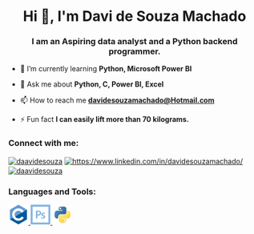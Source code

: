 <h1 align="center">Hi 👋, I'm Davi de Souza Machado</h1>
<h3 align="center">I am an Aspiring data analyst and a Python backend programmer.</h3>

- 🌱 I’m currently learning **Python, Microsoft Power BI**

- 💬 Ask me about **Python, C, Power BI, Excel**

- 📫 How to reach me **davidesouzamachado@Hotmail.com**

- ⚡ Fun fact **I can easily lift more than 70 kilograms.**

<h3 align="left">Connect with me:</h3>
<p align="left">
<a href="https://twitter.com/daavidesouza" target="blank"><img align="center" src="https://raw.githubusercontent.com/rahuldkjain/github-profile-readme-generator/master/src/images/icons/Social/twitter.svg" alt="daavidesouza" height="30" width="40" /></a>
<a href="https://linkedin.com/in/https://www.linkedin.com/in/davidesouzamachado/" target="blank"><img align="center" src="https://raw.githubusercontent.com/rahuldkjain/github-profile-readme-generator/master/src/images/icons/Social/linked-in-alt.svg" alt="https://www.linkedin.com/in/davidesouzamachado/" height="30" width="40" /></a>
<a href="https://instagram.com/daavidesouza" target="blank"><img align="center" src="https://raw.githubusercontent.com/rahuldkjain/github-profile-readme-generator/master/src/images/icons/Social/instagram.svg" alt="daavidesouza" height="30" width="40" /></a>
</p>

<h3 align="left">Languages and Tools:</h3>
<p align="left"> <a href="https://www.cprogramming.com/" target="_blank" rel="noreferrer"> <img src="https://raw.githubusercontent.com/devicons/devicon/master/icons/c/c-original.svg" alt="c" width="40" height="40"/> </a> <a href="https://www.photoshop.com/en" target="_blank" rel="noreferrer"> <img src="https://raw.githubusercontent.com/devicons/devicon/master/icons/photoshop/photoshop-line.svg" alt="photoshop" width="40" height="40"/> </a> <a href="https://www.python.org" target="_blank" rel="noreferrer"> <img src="https://raw.githubusercontent.com/devicons/devicon/master/icons/python/python-original.svg" alt="python" width="40" height="40"/> </a> </p>




<!---
- 👋 Hi, I’m @Davimachados
- 👀 I’m interested in ...
- 🌱 I’m currently learning ...
- 💞️ I’m looking to collaborate on ...
- 📫 How to reach me ...


Davimachados/Davimachados is a ✨ special ✨ repository because its `README.md` (this file) appears on your GitHub profile.
You can click the Preview link to take a look at your changes.
--->
